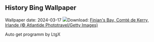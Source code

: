 ## History Bing Wallpaper
Wallpaper date: 2024-03-17
![](https://www.bing.com/th?id=OHR.StFiniansBay_FR-FR2860371204_UHD.jpg&w=1000)Download: [Finian's Bay, Comté de Kerry, Irlande (© Atlantide Phototravel/Getty Images)](https://www.bing.com/th?id=OHR.StFiniansBay_FR-FR2860371204_UHD.jpg)

Auto get programm by LtgX
